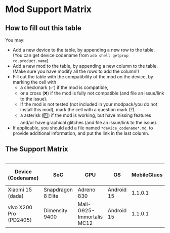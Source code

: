 # Mod Support Matrix

## How to fill out this table

You may:

- Add a new device to the table, by appending a new row to the table. (You can get device codename from `adb shell getprop ro.product.name`)
- Add a new mod to the table, by appending a new column to the table. (Make sure you have modify all the rows to add the column!)
- Fill out the table with the compatibility of the mod on the device, by marking the cell with
    - a checkmark (✅) if the mod is compatible, 
    - or a cross (❌) if the mod is fully not compatible (and file an issue/link to the issue). 
    - If the mod is not tested (not included in your modpack/you do not install this mod), mark the cell with a question mark (?).
    - a asterisk (*️⃣) if the mod is working, but have missing features and/or have graphical glitches (and file an issue/link to the issue).
- If applicable, you should add a file named `*device_codename*.md`, to provide additional information, and put the link in the last column.

## The Support Matrix

<div style="overflow-x: auto;">

| **Device (Codename)** | **SoC** | **GPU** | **OS** | **MobileGlues** | **Minecraft** | **ModLoader** | **Sodium** | **Iris** | **Indium** | **Xaero's Minimap** | **Xaero's World Map** |  **Create** | **TaCZ** | **Report** |
|------------------------|---------|---------|--------|-----------------|---------------|---------------|------------|---------|---------------------|----------------------|-------------|-------------|---------------|---------------|
| Xiaomi 15 (dada) | Snapdragon 8 Elite | Adreno 830 | Android 15 | 1.1.0.1 | 1.20.1 | Fabric 0.16.10 | ✅(0.5.11) | ✅(1.7.2) | ✅(1.0.34) |  ✅(25.0.0) | ✅(1.39.2) | ✅(fabric-0.5.1-j) | ✅(1.0.2) | [dada.md](https://github.com/Swung0x48/MobileGlues-release/blob/main/DeviceReports/dada.md) |
| vivo X200 Pro (PD2405) | Dimensity 9400 | Mali-G925-Immortalis MC12 | Android 15 | 1.1.0.1 | 1.20.1 | Fabric 0.16.10 | ✅(0.5.11) | ✅(1.7.5) | ✅(1.0.36) | ✅(25.0.0) | ✅(1.39.4) | ✅(fabric-0.5.1-j)<sup>1<sup> | ✅(1.0.2) | [PD2405.md](https://github.com/Swung0x48/MobileGlues-release/blob/main/DeviceReports/PD2405.md) |
<div>